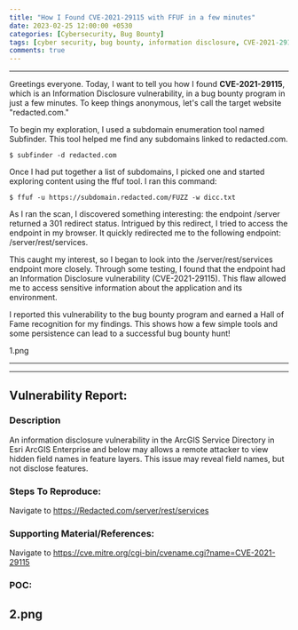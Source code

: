 ```yaml
---
title: "How I Found CVE-2021-29115 with FFUF in a few minutes"
date: 2023-02-25 12:00:00 +0530
categories: [Cybersecurity, Bug Bounty]
tags: [cyber security, bug bounty, information disclosure, CVE-2021-29115, ffuf]
comments: true
---
```


---

Greetings everyone. Today, I want to tell you how I found **CVE-2021-29115**, which is an Information Disclosure vulnerability, in a bug bounty program in just a few minutes. To keep things anonymous, let's call the target website "redacted.com."

To begin my exploration, I used a subdomain enumeration tool named Subfinder. This tool helped me find any subdomains linked to redacted.com.

```
$ subfinder -d redacted.com
```
Once I had put together a list of subdomains, I picked one and started exploring content using the ffuf tool. I ran this command:

```
$ ffuf -u https://subdomain.redacted.com/FUZZ -w dicc.txt
```
As I ran the scan, I discovered something interesting: the endpoint /server returned a 301 redirect status. Intrigued by this redirect, I tried to access the endpoint in my browser. It quickly redirected me to the following endpoint: /server/rest/services.

This caught my interest, so I began to look into the /server/rest/services endpoint more closely. Through some testing, I found that the endpoint had an Information Disclosure vulnerability (CVE-2021-29115). This flaw allowed me to access sensitive information about the application and its environment.

I reported this vulnerability to the bug bounty program and earned a Hall of Fame recognition for my findings. This shows how a few simple tools and some persistence can lead to a successful bug bounty hunt!

1.png

---

---
## Vulnerability Report:

### Description 

An information disclosure vulnerability in the ArcGIS Service Directory in Esri ArcGIS Enterprise and below may allows a remote attacker to view hidden field names in feature layers. This issue may reveal field names, but not disclose features.

### Steps To Reproduce:

Navigate to https://Redacted.com/server/rest/services

### Supporting Material/References:

Navigate to https://cve.mitre.org/cgi-bin/cvename.cgi?name=CVE-2021-29115

### POC:

2.png
---
